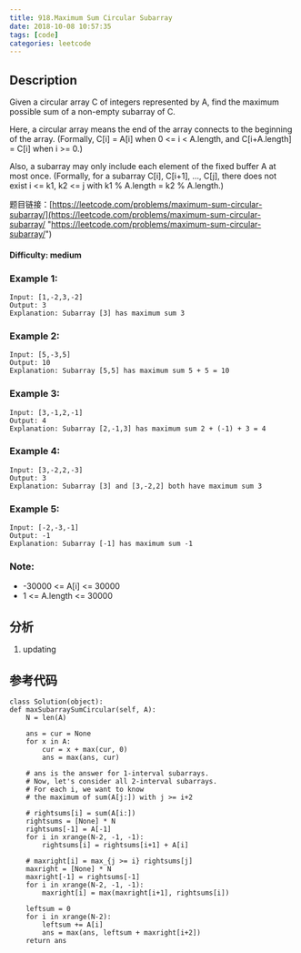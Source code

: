 ```yaml
---
title: 918.Maximum Sum Circular Subarray
date: 2018-10-08 10:57:35
tags: [code]
categories: leetcode
---
```

## Description

Given a circular array C of integers represented by A, find the maximum possible sum of a non-empty subarray of C.

Here, a circular array means the end of the array connects to the beginning of the array.  (Formally, C[i] = A[i] when 0 <= i < A.length, and C[i+A.length] = C[i] when i >= 0.)

Also, a subarray may only include each element of the fixed buffer A at most once.  (Formally, for a subarray C[i], C[i+1], ..., C[j], there does not exist i <= k1, k2 <= j with k1 % A.length = k2 % A.length.)

题目链接：[https://leetcode.com/problems/maximum-sum-circular-subarray/](https://leetcode.com/problems/maximum-sum-circular-subarray/ "https://leetcode.com/problems/maximum-sum-circular-subarray/")

#### Difficulty: medium

<!-- more -->

### Example 1:

	Input: [1,-2,3,-2]
	Output: 3
	Explanation: Subarray [3] has maximum sum 3

### Example 2:

	Input: [5,-3,5]
	Output: 10
	Explanation: Subarray [5,5] has maximum sum 5 + 5 = 10

### Example 3:

	Input: [3,-1,2,-1]
	Output: 4
	Explanation: Subarray [2,-1,3] has maximum sum 2 + (-1) + 3 = 4

### Example 4:

	Input: [3,-2,2,-3]
	Output: 3
	Explanation: Subarray [3] and [3,-2,2] both have maximum sum 3

### Example 5:

	Input: [-2,-3,-1]
	Output: -1
	Explanation: Subarray [-1] has maximum sum -1


### Note:

- -30000 <= A[i] <= 30000
- 1 <= A.length <= 30000

## 分析

1. updating

## 参考代码

	class Solution(object):
    def maxSubarraySumCircular(self, A):
        N = len(A)

        ans = cur = None
        for x in A:
            cur = x + max(cur, 0)
            ans = max(ans, cur)

        # ans is the answer for 1-interval subarrays.
        # Now, let's consider all 2-interval subarrays.
        # For each i, we want to know
        # the maximum of sum(A[j:]) with j >= i+2

        # rightsums[i] = sum(A[i:])
        rightsums = [None] * N
        rightsums[-1] = A[-1]
        for i in xrange(N-2, -1, -1):
            rightsums[i] = rightsums[i+1] + A[i]

        # maxright[i] = max_{j >= i} rightsums[j]
        maxright = [None] * N
        maxright[-1] = rightsums[-1]
        for i in xrange(N-2, -1, -1):
            maxright[i] = max(maxright[i+1], rightsums[i])

        leftsum = 0
        for i in xrange(N-2):
            leftsum += A[i]
            ans = max(ans, leftsum + maxright[i+2])
        return ans
